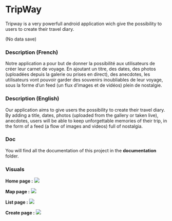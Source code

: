 # TripWay
Tripway is a very powerfull android application wich give the possibility to users to create their travel diary.

(No data save)

### Description (French)

Notre application a pour but de donner la possibilité aux utilisateurs de créer leur carnet
de voyage. En ajoutant un titre, des dates, des photos (uploadées depuis la galerie ou prises
en direct), des anecdotes, les utilisateurs vont pouvoir garder des souvenirs inoubliables de
leur voyage, sous la forme d’un feed (un flux d’images et de vidéos) plein de nostalgie.


### Description (English)

Our application aims to give users the possibility to create their travel diary. 
By adding a title, dates, photos (uploaded from the gallery or taken live), anecdotes, users will be 
able to keep unforgettable memories of their trip, in the form of a feed (a flow of images and videos) full of nostalgia.


### Doc

You will find all the documentation of this project in the **documentation** folder.


### Visuals

**Home page :**
![](Documentation/home.jpg=100x300)

**Map page :**
![](Documentation/home.jpg=100x300)

**List page :**
![](Documentation/home.jpg=100x300)

**Create page :**
![](Documentation/home.jpg=100x300)

